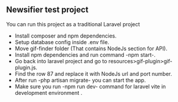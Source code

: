 ## Newsifier test project

You can run this project as a traditional Laravel project
- Install composer and npm dependencies.
- Setup database config inside .env file.
- Move gif-finder folder (That contains NodeJs section for API).
- Install npm dependencies and run command -npm start-.
- Go back into laravel project and go to resources>gif-plugin>gif-plugin.js.
- Find the row 87 and replace it with NodeJs url and port number.
- After run -php artisan migrate- you can start the app.
- Make sure you run -npm run dev- command for laravel vite in development environment .
